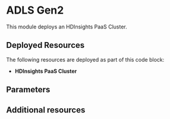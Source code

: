 # ADLS Gen2

This module deploys an HDInsights PaaS Cluster.


## Deployed Resources

The following resources are deployed as part of this code block:

+ **HDInsights PaaS Cluster**


## Parameters


## Additional resources
